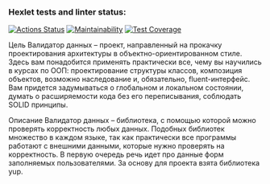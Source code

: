 ### Hexlet tests and linter status:
[![Actions Status](https://github.com/LinarAlex/java-project-78/actions/workflows/hexlet-check.yml/badge.svg)](https://github.com/LinarAlex/java-project-78/actions)
[![Maintainability](https://api.codeclimate.com/v1/badges/a68b6183cfd78ec5beab/maintainability)](https://codeclimate.com/github/LinarAlex/java-project-78/maintainability)
[![Test Coverage](https://api.codeclimate.com/v1/badges/a68b6183cfd78ec5beab/test_coverage)](https://codeclimate.com/github/LinarAlex/java-project-78/test_coverage)

Цель
Валидатор данных – проект, направленный на прокачку проектирования архитектуры в объектно-ориентированном стиле. Здесь вам понадобится применять практически все, чему вы научились в курсах по ООП: проектирование структуры классов, композиция объектов, возможно наследование и, обязательно, fluent-интерфейс. Вам придется задумываться о глобальном и локальном состоянии, думать о расширяемости кода без его переписывания, соблюдать SOLID принципы.

Описание
Валидатор данных – библиотека, с помощью которой можно проверять корректность любых данных. Подобных библиотек множество в каждом языке, так как практически все программы работают с внешними данными, которые нужно проверять на корректность. В первую очередь речь идет про данные форм заполняемых пользователями. За основу для проекта взята библиотека yup.
